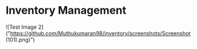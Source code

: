 # Inventory Management
 
 
 ![Test Image 2]("https://github.com/Muthukumaran98/inventory/screenshots/Screenshot (101).png)")
